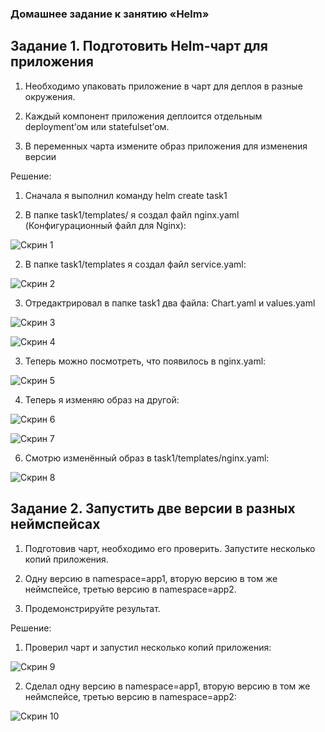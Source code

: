 ### Домашнее задание к занятию «Helm»

## Задание 1. Подготовить Helm-чарт для приложения

1. Необходимо упаковать приложение в чарт для деплоя в разные окружения.

2. Каждый компонент приложения деплоится отдельным deployment’ом или statefulset’ом.

3. В переменных чарта измените образ приложения для изменения версии


Решение:

1. Сначала я выполнил команду helm create task1

2. В папке task1/templates/ я создал файл nginx.yaml (Конфигурационный файл для Nginx):

![Скрин 1](./images/2.png)

2. В папке task1/templates я создал файл service.yaml:

![Скрин 2](./images/2.2.png)

3. Отредактрировал в папке task1 два файла: Chart.yaml и values.yaml

![Скрин 3](./images/3.png)

![Скрин 4](./images/5.png)

3. Теперь можно посмотреть, что появилось в nginx.yaml:

![Скрин 5](./images/2.1.png)

4. Теперь я изменяю образ на другой:

![Скрин 6](./images/4.png)

![Скрин 7](./images/6.png)

6. Смотрю изменённый образ в task1/templates/nginx.yaml:

![Скрин 8](./images/1.png)


## Задание 2. Запустить две версии в разных неймспейсах

1. Подготовив чарт, необходимо его проверить. Запуститe несколько копий приложения.

2. Одну версию в namespace=app1, вторую версию в том же неймспейсе, третью версию в namespace=app2.

3. Продемонстрируйте результат.

Решение:

1. Проверил чарт и запустил несколько копий приложения:

![Скрин 9](./images/7.png)

2. Сделал одну версию в namespace=app1, вторую версию в том же неймспейсе, третью версию в namespace=app2:

![Скрин 10](./images/8.png)
